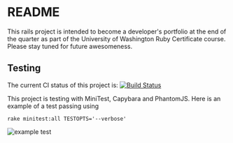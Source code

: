 # README
This rails project is intended to become a developer's portfolio at the end of the quarter as part of the University of Washington Ruby Certificate course. Please stay tuned for future awesomeness.

## Testing

The current CI status of this project is:
[![Build Status](https://travis-ci.org/vogelbek/portfolio.png?branch=master)](https://travis-ci.org/vogelbek/portfolio)

This project is testing with MiniTest, Capybara and PhantomJS. Here is an example of a test passing using

`rake minitest:all TESTOPTS='--verbose'`

![example test](https://raw2.github.com/vogelbek/portfolio/master/public/MiniTest%20specs%20passing.jpg)

